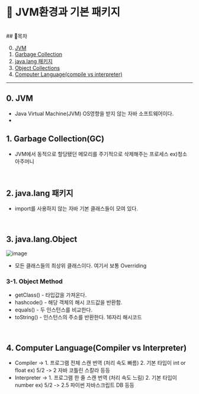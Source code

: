 # 🤖 JVM환경과 기본 패키지
<br>
## 🔰목차

0. [JVM](#0-JVM)
1. [Garbage Collection](#1-Garbage-Collection(GC))
2. [java.lang 패키지](#2-java.lang-패키지)
3. [Object Collections](#3-java.lang.object)
4. [Computer Language(compile vs interpreter)](#4-Computer-Language(Compiler-vs-Interpreter))

---
## 0. JVM
- Java Virtual Machine(JVM)  OS영향을 받지 않는 자바 소프트웨어이다.
- 
## 1. Garbage Collection(GC)
- JVM에서 동적으로 할당됐던 메모리를 주기적으로 삭제해주는 프로세스 ex)청소 아주머니


<br>

## 2. java.lang 패키지
- import를 사용하지 않는 자바 기본 클래스들이 모여 있다.

<br>

## 3. java.lang.Object
![image](https://github.com/SeokJuGo/SSAFY_TIL/assets/116260619/55db9473-4092-4ac8-8c18-9c585ccbdfeb)
- 모든 클래스들의 최상위 클래스이다. 여기서 보통 Overriding

### 3-1. Object  Method
- getClass() - 타입값을 가져온다.
- hashcode() - 해당 객체의 해시 코드값을 반환함.
- equals() - 두 인스턴스를 비교한다.
- toString() - 인스턴스의 주소를 반환한다. 16자리 해시코드

<br>


## 4. Computer Language(Compiler vs Interpreter)
- Compiler -> 1. 프로그램 전체 스캔 번역 (처리 속도 빠름)  2. 기본 타입이 int or float ex) 5/2 -> 2 자바 코틀린 스칼라 등등
- Interpreter -> 1. 프로그램 한 줄 스캔 번역 (처리 속도 느림)  2. 기본 타입이 number ex) 5/2 -> 2.5 파이썬 자바스크립트 DB 등등
